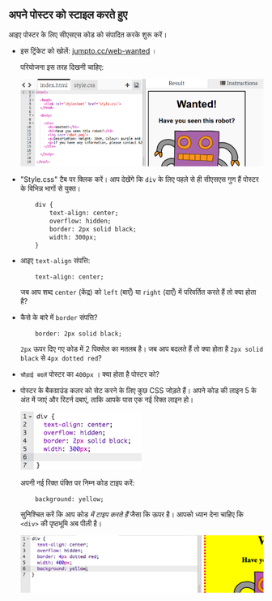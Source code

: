 ## अपने पोस्टर को स्टाइल करते हुए

आइए पोस्टर के लिए सीएसएस कोड को संपादित करके शुरू करें।

+ इस ट्रिंकेट को खोलें: <a target="_blank" href="http://jumpto.cc/web-wanted">jumpto.cc/web-wanted</a> ।
    
    परियोजना इस तरह दिखनी चाहिए:
    
    ![स्क्रीनशॉट](images/wanted-starter.png)

+ "Style.css" टैब पर क्लिक करें। आप देखेंगे कि `div` के लिए पहले से ही सीएसएस गुण हैं पोस्टर के विभिन्न भागों से युक्त।
    ```
        div {
            text-align: center;
            overflow: hidden;
            border: 2px solid black;
            width: 300px;
        }   
    ```    

+ आइए `text-align` संपत्ति:
    ```
        text-align: center;
    ```    
    
    जब आप शब्द `center` (केंद्र) को `left` (बाएँ) या `right` (दाएँ) में परिवर्तित करते हैं तो क्या होता है?

+ कैसे के बारे में `border` संपत्ति?
    ```
        border: 2px solid black;
    ```    
    
    `2px` ऊपर दिए गए कोड में 2 पिक्सेल का मतलब है। जब आप बदलते हैं तो क्या होता है `2px solid black` से `4px dotted red`?

+ `चौड़ाई बदलें` पोस्टर का `400px` । क्या होता है पोस्टर को?

+ पोस्टर के बैकग्राउंड कलर को सेट करने के लिए कुछ CSS जोड़ते हैं। अपने कोड की लाइन 5 के अंत में जाएं और रिटर्न दबाएं, ताकि आपके पास एक नई रिक्त लाइन हो।
    
    ![स्क्रीनशॉट](images/wanted-newline.png)
    
    अपनी नई रिक्त पंक्ति पर निम्न कोड टाइप करें:
    ```
        background: yellow;
    ```    
    
    सुनिश्चित करें कि आप कोड *में टाइप करते हैं* जैसा कि ऊपर है। आपको ध्यान देना चाहिए कि `<div>` की पृष्ठभूमि अब पीली है।
    
    ![स्क्रीनशॉट](images/wanted-background.png)